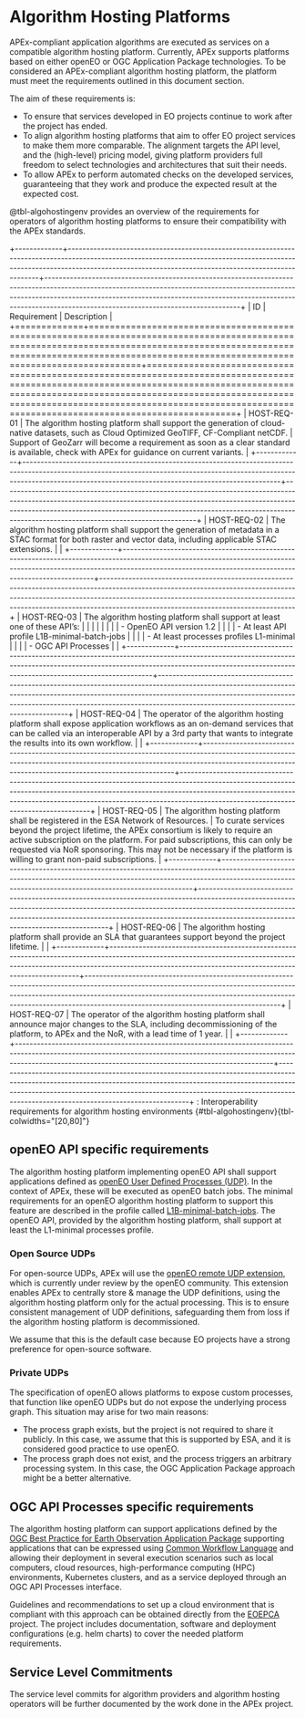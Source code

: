 # Algorithm Hosting Platforms

APEx-compliant application algorithms are executed as services on a compatible algorithm hosting platform. Currently, APEx
supports platforms based on either openEO or OGC Application Package technologies. To be considered an APEx-compliant
algorithm hosting platform, the platform must meet the requirements outlined in this document section.

The aim of these requirements is:

- To ensure that services developed in EO projects continue to work after the project has ended.
- To align algorithm hosting platforms that aim to offer EO project services to make them more comparable. The alignment targets the API level, and the (high-level) pricing model, giving platform providers full freedom to select technologies and architectures that suit their needs.
- To allow APEx to perform automated checks on the developed services, guaranteeing that they work and produce the expected result at the expected cost.

@tbl-algohostingenv provides an overview of the requirements for operators of algorithm hosting platforms to ensure their compatibility with the APEx standards.

+-------------+----------------------------------------------------------------------------------------------------------------------------------------------------------------------------------------------------------------------------------+-----------------------------------------------------------------------------------------------------------------------------------------------------------------------------------------------------------------------------------------------------------------------------------------------+
| ID          | Requirement                                                                                                                                                                                                                      | Description                                                                                                                                                                                                                                                                                   |
+=============+==================================================================================================================================================================================================================================+===============================================================================================================================================================================================================================================================================================+
| HOST-REQ-01 | The algorithm hosting platform shall support the generation of cloud-native   datasets, such as Cloud Optimized GeoTIFF, CF-Compliant netCDF.                                                                                    | Support of GeoZarr will become a requirement as soon as a clear standard is available, check with APEx for guidance on current variants.                                                                                                                                                      |
+-------------+----------------------------------------------------------------------------------------------------------------------------------------------------------------------------------------------------------------------------------+-----------------------------------------------------------------------------------------------------------------------------------------------------------------------------------------------------------------------------------------------------------------------------------------------+
| HOST-REQ-02 | The algorithm hosting platform shall support the generation of metadata in a STAC   format for both raster and vector data, including applicable STAC extensions.                                                                |                                                                                                                                                                                                                                                                                               |
+-------------+----------------------------------------------------------------------------------------------------------------------------------------------------------------------------------------------------------------------------------+-----------------------------------------------------------------------------------------------------------------------------------------------------------------------------------------------------------------------------------------------------------------------------------------------+
| HOST-REQ-03 | The algorithm hosting platform shall support at least one of these API’s:                                                                                                                                                        |                                                                                                                                                                                                                                                                                               |
|             |                                                                                                                                                                                                                                  |                                                                                                                                                                                                                                                                                               |
|             | - OpenEO API version 1.2                                                                                                                                                                                                         |                                                                                                                                                                                                                                                                                               |
|             | - At least API profile L1B-minimal-batch-jobs                                                                                                                                                                                    |                                                                                                                                                                                                                                                                                               |
|             | - At least processes profiles L1-minimal                                                                                                                                                                                         |                                                                                                                                                                                                                                                                                               |
|             | - OGC API Processes                                                                                                                                                                                                              |                                                                                                                                                                                                                                                                                               |
+-------------+----------------------------------------------------------------------------------------------------------------------------------------------------------------------------------------------------------------------------------+-----------------------------------------------------------------------------------------------------------------------------------------------------------------------------------------------------------------------------------------------------------------------------------------------+
| HOST-REQ-04 | The operator of the algorithm hosting platform shall expose application workflows as an on-demand services that can be called via an interoperable API by a 3rd party that wants to integrate the results into its own workflow. |                                                                                                                                                                                                                                                                                               |
+-------------+----------------------------------------------------------------------------------------------------------------------------------------------------------------------------------------------------------------------------------+-----------------------------------------------------------------------------------------------------------------------------------------------------------------------------------------------------------------------------------------------------------------------------------------------+
| HOST-REQ-05 | The algorithm hosting platform shall be registered in the ESA Network of Resources.                                                                                                                                              | To curate services beyond the project lifetime, the APEx consortium is likely to require an active subscription on the platform. For paid subscriptions, this can only be requested via NoR sponsoring. This may not be necessary if the platform is willing to grant non-paid subscriptions. |
+-------------+----------------------------------------------------------------------------------------------------------------------------------------------------------------------------------------------------------------------------------+-----------------------------------------------------------------------------------------------------------------------------------------------------------------------------------------------------------------------------------------------------------------------------------------------+
| HOST-REQ-06 | The algorithm hosting platform shall provide an SLA that guarantees support beyond the project lifetime.                                                                                                                         |                                                                                                                                                                                                                                                                                               |
+-------------+----------------------------------------------------------------------------------------------------------------------------------------------------------------------------------------------------------------------------------+-----------------------------------------------------------------------------------------------------------------------------------------------------------------------------------------------------------------------------------------------------------------------------------------------+
| HOST-REQ-07 | The operator of the algorithm hosting platform shall announce major changes to the SLA, including decommissioning of the platform, to APEx and the NoR, with a lead time of 1 year.                                              |                                                                                                                                                                                                                                                                                               |
+-------------+----------------------------------------------------------------------------------------------------------------------------------------------------------------------------------------------------------------------------------+-----------------------------------------------------------------------------------------------------------------------------------------------------------------------------------------------------------------------------------------------------------------------------------------------+
: Interoperability requirements for algorithm hosting environments {#tbl-algohostingenv}{tbl-colwidths="[20,80]"}


## openEO API specific requirements

The algorithm hosting platform implementing openEO API shall support applications defined as
[openEO User Defined Processes (UDP)](https://api.openeo.org/#tag/User-Defined-Processes). In the context of APEx, these
will be executed as openEO batch jobs. The minimal requirements for an openEO algorithm hosting platform to support this
feature are described in the profile called
[L1B-minimal-batch-jobs](https://openeo.org/documentation/1.0/developers/profiles/api.html#l1b-minimal-batch-jobs). The
openEO API, provided by the algorithm hosting platform, shall support at least the L1-minimal processes profile.

### Open Source UDPs

For open-source UDPs, APEx will use the
[openEO remote UDP extension](https://github.com/Open-EO/openeo-api/tree/draft/extensions/remote-process-definition),
which is currently under review by the openEO community. This extension enables APEx to centrally store & manage the UDP
definitions, using the algorithm hosting platform only for the actual processing. This is to ensure consistent management
of UDP definitions, safeguarding them from loss if the algorithm hosting platform is decommissioned.

We assume that this is the default case because EO projects have a strong preference for open-source software.

### Private UDPs

The specification of openEO allows platforms to expose custom processes, that function like openEO UDPs but do not expose
the underlying process graph. This situation may arise for two main reasons:

- The process graph exists, but the project is not required to share it publicly. In this case, we assume that this is
  supported by ESA, and it is considered good practice to use openEO.
- The process graph does not exist, and the process triggers an arbitrary processing system. In this case, the OGC
  Application Package approach might be a better alternative.



## OGC API Processes specific requirements

The algorithm hosting platform can support applications defined by the
[OGC Best Practice for Earth Observation Application Package](https://docs.ogc.org/bp/20-089r1.html) supporting
applications that can be expressed using [Common Workflow Language](https://www.commonwl.org/) and allowing their
deployment in several execution scenarios such as local computers, cloud resources, high-performance computing (HPC)
environments, Kubernetes clusters, and as a service deployed through an OGC API Processes interface.

Guidelines and recommendations to set up a cloud environment that is compliant with this approach can be obtained directly
from the [EOEPCA](https://eoepca.org) project. The project includes documentation, software and deployment configurations
(e.g. helm charts) to cover the needed platform requirements.

## Service Level Commitments
The service level commits for algorithm providers and algorithm hosting operators will be further documented by the work
done in the APEx project.
